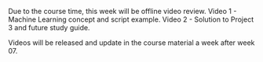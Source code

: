 Due to the course time, this week will be offline video review.
Video 1 - Machine Learning concept and script example.
Video 2 - Solution to Project 3 and future study guide. 

Videos will be released and update in the course material a week after week 07. 
